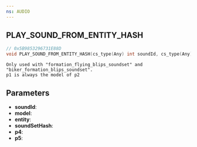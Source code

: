 ```yaml
---
ns: AUDIO
---
```

## PLAY_​SOUND_​FROM_​ENTITY_​HASH

```c
// 0x5B9853296731E88D
void PLAY_​SOUND_​FROM_​ENTITY_​HASH(cs_type(Any) int soundId, cs_type(Any) Hash model, cs_type(Any) Entity entity, cs_type(Any) Hash soundSetHash, Any p4, Any p5);
```

```
Only used with "formation_flying_blips_soundset" and "biker_formation_blips_soundset".
p1 is always the model of p2
```

## Parameters
* **soundId**: 
* **model**: 
* **entity**: 
* **soundSetHash**: 
* **p4**:
* **p5**:

